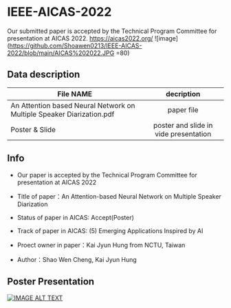 # IEEE-AICAS-2022
Our submitted paper is accepted by the Technical Program Committee for presentation at AICAS 2022. https://aicas2022.org/
![image](https://github.com/Shoawen0213/IEEE-AICAS-2022/blob/main/AICAS%202022.JPG =80)
## Data description
| File NAME                                                             | decription                            |
| ----------------------------------------------------------------------|:-------------------------------------:|
| An Attention based Neural Network on Multiple Speaker Diarization.pdf | paper file                            |
| Poster & Slide                                                        | poster and slide in vide presentation |


## Info
- Our paper is accepted by the Technical Program Committee for presentation at AICAS 2022

- Title of paper：An Attention-based Neural Network on Multiple Speaker Diarization
- Status of paper in AICAS: Accept(Poster)
- Track of paper in AICAS: (5) Emerging Applications Inspired by AI
- Proect owner in paper：Kai Jyun Hung from NCTU, Taiwan
- Author：Shao Wen Cheng, Kai Jyun Hung

## Poster Presentation
[![IMAGE ALT TEXT](http://img.youtube.com/vi/tNQejU47asc/0.jpg)](https://youtu.be/tNQejU47asc "[AICAS 2022] An Attention­based Neural Network on Multiple Speaker Diarization")
